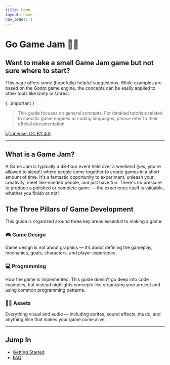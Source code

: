 ```yaml
---
title: Home
layout: home
nav_order: 1
---
```


# Go Game Jam 🚀🫙

## Want to make a small Game Jam game but not sure where to start? 
This page offers some (hopefully) helpful suggestions. While examples are based on the Godot game engine, the concepts can be easily applied to other tools like Unity or Unreal.

{: .important }
> This guide focuses on general concepts. For detailed tutorials related to specific game engines or coding languages, please refer to their official documentation.

[![License: CC BY 4.0](https://licensebuttons.net/l/by/4.0/88x31.png)](https://creativecommons.org/licenses/by/4.0/)

---
## What is a Game Jam?
A Game Jam is typically a 48-hour event held over a weekend (yes, you're allowed to sleep!) where people come together to create games in a short amount of time.
It's a fantastic opportunity to experiment, unleash your creativity, meet like-minded people, and just have fun. There's no pressure to produce a polished or complete game — the experience itself is valuable, whether you finish or not!

## The Three Pillars of Game Development

This guide is organized around three key areas essential to making a game:

### 🎮 Game Design  
Game design is not about graphics — it’s about defining the gameplay, mechanics, goals, characters, and player experience.

### 💻 Programming  
How the game is implemented. This guide doesn’t go deep into code examples, but instead highlights concepts like organizing your project and using common programming patterns.

### 🎨🎵 Assets  
Everything visual and audio — including sprites, sound effects, music, and anything else that makes your game come alive.

---

## Jump In

- [Getting Started](getting-started.md)
- [FAQ](faq.md)